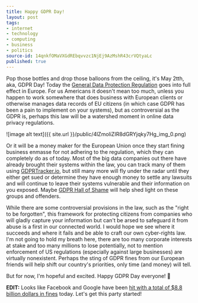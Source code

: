 ```yaml
---
title: Happy GDPR Day!
layout: post
tags:
- internet
- technology
- computing
- business
- politics
source-id: 14qnkfOMaVXGdREbqvvzc1NjEj9AzMshR43crVQtyaLc
published: true
---
```

Pop those bottles and drop those balloons from the ceiling, it's May 2tth, aka, GDPR Day! Today the [General Data Protection Regulation](https://en.wikipedia.org/wiki/General_Data_Protection_Regulation) goes into full effect in Europe. For us Americans it doesn't mean too much, unless you happen to work somewhere that does business with European clients or otherwise manages data records of EU citizens (in which case GDPR has been a pain to implement on your systems), but as controversial as the GDPR is, perhaps this law will be a watershed moment in online data privacy regulations.

![image alt text]({{ site.url }}/public/4lZmoliZIR8dGRYjqky7Hg_img_0.png)

Or it will be a money maker for the European Union once they start fining business enmasse for not adhering to the regulation, which they can completely do as of today. Most of the big data companies out there have already brought their systems within the law, you can track many of them using [GDPRTracker.io](https://gdprtracker.io/), but still many more will fly under the radar until they either get sued or determine they have enough money to settle any lawsuits and will continue to leave their systems vulnerable and their information on you exposed. Maybe [GDPR Hall of Shame](http://gdprhallofshame.com) will help shed light on these groups and offenders. 

While there are some controversial provisions in the law, such as the "right to be forgotten", this framework for protecting citizens from companies who will gladly capture your information but can't be arsed to safeguard it from abuse is a first in our connected world. I would hope we see where it succeeds and where it fails and be able to craft our own cyber-rights law. I'm not going to hold my breath here, there are too many corporate interests at stake and too many millions to lose potentially, not to mention enforcement of US regulations (especially against large businesses) are virtually nonexistent. Perhaps the sting of GDPR fines from our European friends will help shift our country's priorities, only time (and money) will tell.

But for now, I'm hopeful and excited. Happy GDPR Day everyone! 🎂

**EDIT:** Looks like Facebook and Google have been [hit with a total of $8.8 billion dollars in fines](https://www.theverge.com/2018/5/25/17393766/facebook-google-gdpr-lawsuit-max-schrems-europe) today. Let's get this party started! 

